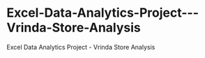 # Excel-Data-Analytics-Project---Vrinda-Store-Analysis
Excel Data Analytics Project - Vrinda Store Analysis
